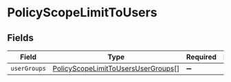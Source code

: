 # PolicyScopeLimitToUsers


## Fields

| Field                                                                                           | Type                                                                                            | Required                                                                                        | Description                                                                                     |
| ----------------------------------------------------------------------------------------------- | ----------------------------------------------------------------------------------------------- | ----------------------------------------------------------------------------------------------- | ----------------------------------------------------------------------------------------------- |
| `userGroups`                                                                                    | [PolicyScopeLimitToUsersUserGroups](../../models/shared/policyscopelimittousersusergroups.md)[] | :heavy_minus_sign:                                                                              | N/A                                                                                             |
